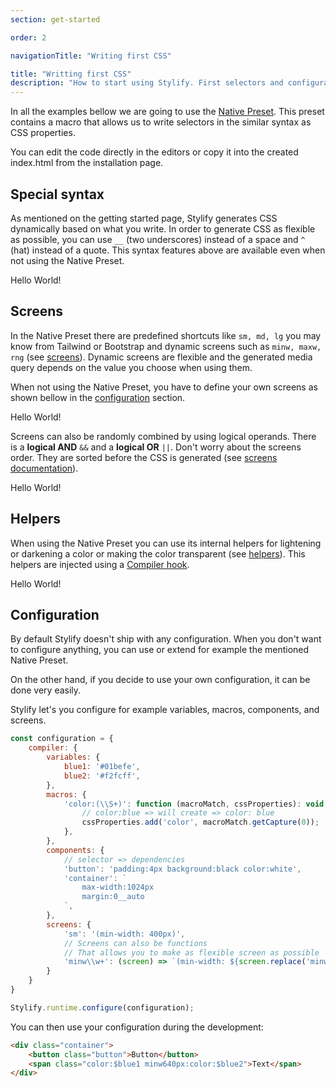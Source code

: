 ```yaml
---
section: get-started

order: 2

navigationTitle: "Writing first CSS"

title: "Writting first CSS"
description: "How to start using Stylify. First selectors and configuration."
---
```


In all the examples bellow we are going to use the [Native Preset](/docs/stylify/native-preset). This preset contains a macro that allows us to write selectors in the similar syntax as CSS properties.

<note>
You can edit the code directly in the editors or copy it into the created index.html from the installation page.
</note>

## Special syntax
As mentioned on the getting started page, Stylify generates CSS dynamically based on what you write. In order to generate CSS as flexible as possible, you can use `__` (two underscores) instead of a space and `^` (hat) instead of a quote.
This syntax features above are available even when not using the Native Preset.

<example-editor layout="column">
<div class="border:12px__solid__steelblue font-family:^Arial^,__sans-serif">
	Hello World!
</div>
</example-editor>

## Screens
In the Native Preset there are predefined shortcuts like `sm, md, lg` you may know from Tailwind or Bootstrap and dynamic screens such as `minw, maxw, rng` (see [screens](/docs/stylify/compiler#screens)). Dynamic screens are flexible and the generated media query depends on the value you choose when using them.

When not using the Native Preset, you have to define your own screens as shown bellow in the [configuration](#configuration) section.

<example-editor layout="column">
<div class="font-size:12px minw768px:font-size:32px lg:font-size:24px">
	Hello World!
</div>
</example-editor>

Screens can also be randomly combined by using logical operands. There is a **logical AND** `&&` and a **logical OR** `||`.
Don't worry about the screens order. They are sorted before the CSS is generated (see [screens documentation](/docs/stylify/compiler#logical-operands-in-screens)).

<example-editor layout="column">
<div class="lg||landscape:color:darkred sm&&dark:color:grey lg&&dark:color:white">
	Hello World!
</div>
</example-editor>

## Helpers
When using the Native Preset you can use its internal helpers for lightening or darkening a color or making the color transparent (see [helpers](/docs/stylify/compiler#helpers)). This helpers are injected using a [Compiler hook](/docs/stylify/compiler#hooks).

<!-- <stylify-ignore> -->
<example-editor layout="column">
<div class="color:lighten(#222) ddd color:darken(#eee) background:colorToRgb(#aaa,__0.5)">
	Hello World!
</div>
</example-editor>
<!-- </stylify-ignore> -->

## Configuration
By default Stylify doesn't ship with any configuration. When you don't want to configure anything, you can use or extend for example the mentioned Native Preset.

On the other hand, if you decide to use your own configuration, it can be done very easily.

<note><template>
There are many options to configure in the Stylify. The example bellow covers only a few of them for easier start. For more information see [how to configure stylify](/docs/stylify/compiler#configuration).
</template></note>

Stylify let's you configure for example variables, macros, components, and screens.

```js
const configuration = {
	compiler: {
		variables: {
			blue1: '#01befe',
			blue2: '#f2fcff',
		},
		macros: {
			'color:(\\S+)': function (macroMatch, cssProperties): void {
				// color:blue => will create => color: blue
				cssProperties.add('color', macroMatch.getCapture(0));
			},
		},
		components: {
			// selector => dependencies
			'button': 'padding:4px background:black color:white',
			'container': `
				max-width:1024px
				margin:0__auto
			`,
		},
		screens: {
			'sm': '(min-width: 400px)',
			// Screens can also be functions
			// That allows you to make as flexible screen as possible
			'minw\\w+': (screen) => `(min-width: ${screen.replace('minw', '')})`
		}
	}
}

Stylify.runtime.configure(configuration);
```

You can then use your configuration during the development:

<!-- <stylify-ignore> -->
```html
<div class="container">
	<button class="button">Button</button>
	<span class="color:$blue1 minw640px:color:$blue2">Text</span>
</div>
```
<!-- </stylify-ignore> -->
